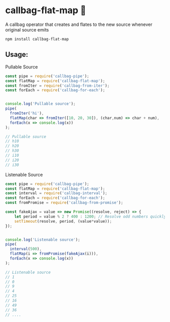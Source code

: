 # callbag-flat-map 👜

A callbag operator that creates and flates to the new source whenever original source emits

`npm install callbag-flat-map`

## Usage:

Pullable Source

```js
const pipe = require('callbag-pipe');
const flatMap = require('callbag-flat-map');
const fromIter = require('callbag-from-iter');
const forEach = require('callbag-for-each');


console.log('Pullable source');
pipe(
  fromIter('hi'),
  flatMap(char => fromIter([10, 20, 30]), (char,num) => char + num),
  forEach(x => console.log(x))
);

// Pullable source
// h10
// h20
// h30
// i10
// i20
// i30
```

Listenable Source

```js
const pipe = require('callbag-pipe');
const flatMap = require('callbag-flat-map');
const interval = require('callbag-interval');
const forEach = require('callbag-for-each');
const fromPromise = require('callbag-from-promise');

const fakeAjax = value => new Promise((resolve, reject) => {
	let period = value % 2 ? 400 : 1200; // Resolve odd numbers quickly
	setTimeout(resolve, period, (value*value));
});


console.log('Listenable source');
pipe(
  interval(500),
  flatMap(i => fromPromise(fakeAjax(i))),
  forEach(x => console.log(x))
);

// Listenable source
// 1
// 0
// 9
// 4
// 25
// 16
// 49
// 36
// ....
```
